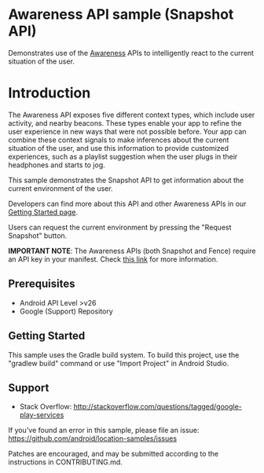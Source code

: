 Awareness API sample (Snapshot API)
====================================================

Demonstrates use of the [Awareness][1] APIs to intelligently react to the current situation of the
user.

Introduction
============

The Awareness API exposes five different context types, which include user activity, and nearby
beacons. These types enable your app to refine the user experience in new ways that were not
possible before. Your app can combine these context signals to make inferences about the current
situation of the user, and use this information to provide customized experiences, such as a
playlist suggestion when the user plugs in their headphones and starts to jog.

This sample demonstrates the Snapshot API to get information about the current environment of the
user.

Developers can find more about this API and other Awareness APIs in our [Getting Started page][2].

Users can request the current environment by pressing the "Request Snapshot" button.

**IMPORTANT NOTE**: The Awareness APIs (both Snapshot and Fence) require an API key in your manifest.
Check [this link][3] for more information.

[1]: https://developers.google.com/android/reference/com/google/android/gms/awareness/Awareness#getSnapshotClient(android.app.Activity)
[2]: https://developers.google.com/awareness/overview
[3]: https://developers.google.com/awareness/android-api/get-a-key

Prerequisites
--------------

- Android API Level >v26
- Google (Support) Repository

Getting Started
---------------

This sample uses the Gradle build system. To build this project, use the "gradlew build" command or
use "Import Project" in Android Studio.

Support
-------

- Stack Overflow: http://stackoverflow.com/questions/tagged/google-play-services

If you've found an error in this sample, please file an issue:
https://github.com/android/location-samples/issues

Patches are encouraged, and may be submitted according to the instructions in
CONTRIBUTING.md.
